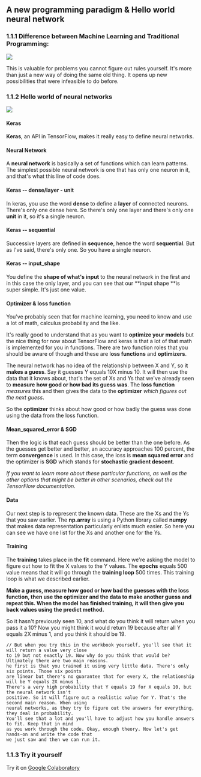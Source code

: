 ## A new programming paradigm & Hello world neural network

### 1.1.1 Difference between Machine Learning and Traditional Programming:

<img src="./img/diffMLvsTP.png"/>

This is valuable for problems you cannot figure out rules yourself. It's more than just a new way of doing the same old thing. It opens up new possibilities that were infeasible to do before.  

### 1.1.2 Hello world of neural networks

<img src="./img/helloworldNeuralNet.png"/>

#### Keras
**Keras**, an API in TensorFlow, makes it really easy to define neural networks.

#### Neural Network
A **neural network** is basically a set of functions which can learn patterns.
The simplest possible neural network is one that has only one neuron in it, and that's what this line of code does.

#### Keras -- dense/layer - unit
In keras, you use the word **dense** to define a **layer** of connected neurons. There's only one dense here. So there's only one layer and there's only one **unit** in it, so it's a single neuron.

#### Keras -- sequential
Successive layers are defined in **sequence**, hence the word **sequential**. But as I've said, there's only one. So you have a single neuron.

#### Keras -- input_shape
You define the **shape of what's input** to the neural network in the first and in this case the only layer, and you can see that our **input shape **is super simple. It's just one value.

#### Optimizer & loss function
You've probably seen that for machine learning, you need to know and use a lot of math, calculus probability and the like.

It's really good to understand that as you want to **optimize your models** but the nice thing for now about TensorFlow and keras is that a lot of that math is implemented for you in functions. There are two function roles that you should be aware of though and these are l**oss functions** and **optimizers**.

The neural network has no idea of the relationship between X and Y, so i**t makes a guess**. Say it guesses Y equals 10X minus 10. It will then use the data that it knows about, that's the set of Xs and Ys that we've already seen to **measure** **how good or how bad its guess was**. The **loss function** *measures* this and then gives the data to the **optimizer** *which figures out the next guess*.

So the **optimizer** thinks about how good or how badly the guess was done using the data from the loss function.

#### Mean_squared_error & SGD
Then the logic is that each guess should be better than the one before. As the guesses get better and better, an accuracy approaches 100 percent, the term **convergence** is used. In this case, the loss is **mean squared error** and the optimizer is **SGD** which stands for **stochastic gradient descent**.

*If you want to learn more about these particular functions, as well as the other options that might be better in other scenarios, check out the TensorFlow documentation.*

#### Data
Our next step is to represent the known data. These are the Xs and the Ys that you saw earlier. The **np.array** is using a Python library called **numpy** that makes data representation particularly enlists much easier. So here you can see we have one list for the Xs and another one for the Ys.

#### Training
The **training** takes place in the **fit** command. Here we're asking the model to figure out how to fit the X values to the Y values. The **epochs** equals 500 value means that it will go through the **training loop** 500 times. This training loop is what we described earlier.

**Make a guess, measure how good or how bad the guesses with the loss function, then use the optimizer and the data to make another guess and repeat this. When the model has finished training, it will then give you back values using the predict method.**

So it hasn't previously seen 10, and what do you think it will return when you pass it a 10? Now you might think it would return 19 because after all Y equals 2X minus 1, and you think it should be 19.

```
// But when you try this in the workbook yourself, you'll see that it will return a value very close
to 19 but not exactly 19. Now why do you think that would be? Ultimately there are two main reasons.
he first is that you trained it using very little data. There's only six points. Those six points
are linear but there's no guarantee that for every X, the relationship will be Y equals 2X minus 1.
There's a very high probability that Y equals 19 for X equals 10, but the neural network isn't
positive. So it will figure out a realistic value for Y. That's the second main reason. When using
neural networks, as they try to figure out the answers for everything, they deal in probability.
You'll see that a lot and you'll have to adjust how you handle answers to fit. Keep that in mind
as you work through the code. Okay, enough theory. Now let's get hands-on and write the code that
we just saw and then we can run it.
```

### 1.1.3 Try it yourself


Try it on [Google Colaboratory](https://colab.research.google.com/github/lmoroney/dlaicourse/blob/master/Course%201%20-%20Part%202%20-%20Lesson%202%20-%20Notebook.ipynb#scrollTo=m8YQN1H41L-Y)
